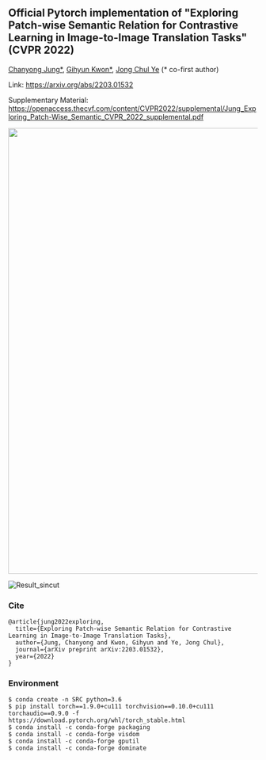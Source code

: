 ## Official Pytorch implementation of "Exploring Patch-wise Semantic Relation for Contrastive Learning in Image-to-Image Translation Tasks" (CVPR 2022)
[Chanyong Jung*](https://sites.google.com/view/jcy132), [Gihyun Kwon*](https://sites.google.com/view/gihyunkwon), [Jong Chul Ye](https://bispl.weebly.com/professor.html) (* co-first author)

Link: https://arxiv.org/abs/2203.01532

Supplementary Material:
https://openaccess.thecvf.com/content/CVPR2022/supplemental/Jung_Exploring_Patch-Wise_Semantic_CVPR_2022_supplemental.pdf



<p align="center">
<img src="https://user-images.githubusercontent.com/52989204/163761652-cc999aa5-db8f-4e34-be4e-8fa4fa706c2e.png" width="900"/>
</p> 

![Result_sincut](https://user-images.githubusercontent.com/52989204/165891864-1f7bbb8f-937e-496e-86e1-7ba9ebc48001.jpg)


### Cite
```
@article{jung2022exploring,
  title={Exploring Patch-wise Semantic Relation for Contrastive Learning in Image-to-Image Translation Tasks},
  author={Jung, Chanyong and Kwon, Gihyun and Ye, Jong Chul},
  journal={arXiv preprint arXiv:2203.01532},
  year={2022}
}
```

### Environment
```
$ conda create -n SRC python=3.6
$ pip install torch==1.9.0+cu111 torchvision==0.10.0+cu111 torchaudio==0.9.0 -f https://download.pytorch.org/whl/torch_stable.html
$ conda install -c conda-forge packaging 
$ conda install -c conda-forge visdom 
$ conda install -c conda-forge gputil 
$ conda install -c conda-forge dominate 
```


